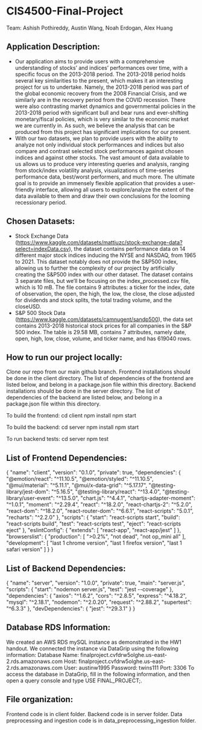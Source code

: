 # CIS4500-Final-Project
Team: Ashish Pothireddy, Austin Wang, Noah Erdogan, Alex Huang

## Application Description: 
- Our application aims to provide users with a comprehensive understanding of stocks’ and indices’ performances over time, with a specific focus on the 2013-2018 period. The 2013-2018 period holds several key similarities to the present, which makes it an interesting project for us to undertake. Namely, the 2013-2018 period was part of the global economic recovery from the 2008 Financial Crisis, and we similarly are in the recovery period from the COVID recession. There were also contrasting market dynamics and governmental policies in the 2013-2018 period with significant bull and bear runs and ever-shifting monetary/fiscal policies, which is very similar to the economic market we are currently in. As such, we believe the analysis that can be produced from this project has significant implications for our present. 
- With our two datasets, we plan to provide users with the ability to analyze not only individual stock performances and indices but also compare and contrast selected stock performances against chosen indices and against other stocks. The vast amount of data available to us allows us to produce very interesting queries and analysis, ranging from stock/index volatility analysis, visualizations of time-series performance data, best/worst performers, and much more. The ultimate goal is to provide an immensely flexible application that provides a user-friendly interface, allowing all users to explore/analyze the extent of the data available to them and draw their own conclusions for the looming recessionary period.

## Chosen Datasets: 
- Stock Exchange Data (https://www.kaggle.com/datasets/mattiuzc/stock-exchange-data?select=indexData.csv), the dataset contains performance data on 14 different major stock indices inducing the NYSE and NASDAQ, from 1965 to 2021. This dataset notably does not provide the S&P500 index, allowing us to further the complexity of our project by artificially creating the S&P500 index with our other dataset. The dataset contains 3 separate files, but we’ll be focusing on the index_processed.csv file, which is 10 mB. The file contains 9 attributes: a ticker for the index, date of observation, the open, the high, the low, the close, the close adjusted for dividends and stock splits, the total trading volume, and the closeUSD.
- S&P 500 Stock Data (https://www.kaggle.com/datasets/camnugent/sandp500), the data set contains 2013-2018 historical stock prices for all companies in the S&P 500 index. The table is 29.58 MB, contains 7 attributes, namely date, open, high, low, close, volume, and ticker name, and has 619040 rows. 

## How to run our project locally:
Clone our repo from our main github branch. 
Frontend installations should be done in the client directory. The list of dependencies of the frontend are listed below, and belong in a package.json file within this directory. 
Backend installations should be done in the server directory. The list of dependencies of the backend are listed below, and belong in a package.json file within this directory. 

To build the frontend: 
cd client
npm install
npm start

To build the backend:
cd server
npm install
npm start

To run backend tests:
cd server
npm test

## List of Frontend Dependencies: 
{
  "name": "client",
  "version": "0.1.0",
  "private": true,
  "dependencies": {
    "@emotion/react": "^11.10.5",
    "@emotion/styled": "^11.10.5",
    "@mui/material": "^5.11.1",
    "@mui/x-data-grid": "^5.17.17",
    "@testing-library/jest-dom": "^5.16.5",
    "@testing-library/react": "^13.4.0",
    "@testing-library/user-event": "^13.5.0",
    "chart.js": "^4.4.1",
    "chartjs-adapter-moment": "^1.0.1",
    "moment": "^2.29.4",
    "react": "^18.2.0",
    "react-chartjs-2": "^5.2.0",
    "react-dom": "^18.2.0",
    "react-router-dom": "^6.6.1",
    "react-scripts": "5.0.1",
    "recharts": "^2.2.0"
  },
  "scripts": {
    "start": "react-scripts start",
    "build": "react-scripts build",
    "test": "react-scripts test",
    "eject": "react-scripts eject"
  },
  "eslintConfig": {
    "extends": [
      "react-app",
      "react-app/jest"
    ]
  },
  "browserslist": {
    "production": [
      ">0.2%",
      "not dead",
      "not op_mini all"
    ],
    "development": [
      "last 1 chrome version",
      "last 1 firefox version",
      "last 1 safari version"
    ]
  }
}
## List of Backend Dependencies: 
{
  "name": "server",
  "version": "1.0.0",
  "private": true,
  "main": "server.js",
  "scripts": {
    "start": "nodemon server.js",
    "test": "jest --coverage"
  },
  "dependencies": {
    "axios": "^1.6.2",
    "cors": "^2.8.5",
    "express": "^4.18.2",
    "mysql": "^2.18.1",
    "nodemon": "^2.0.20",
    "request": "^2.88.2",
    "supertest": "^6.3.3"
  },
  "devDependencies": {
    "jest": "^29.3.1"
  }
}

## Database RDS Information:
We created an AWS RDS mySQL instance as demonstrated in the HW1 handout. We connected the instance via DataGrip using the following information:
Database Name: finalproject.cvfdrw5olghe.us-east-2.rds.amazonaws.com
Host: finalproject.cvfdrw5olghe.us-east-2.rds.amazonaws.com
User: austinw1995
Password: twins111
Port: 3306
To access the database in DataGrip, fill in the following information, and then open a query console and type USE FINAL_PROJECT;.

## File organization:
Frontend code is in client folder. Backend code is in server folder. Data preprocessing and ingestion code is in data_preprocessing_ingestion folder.

